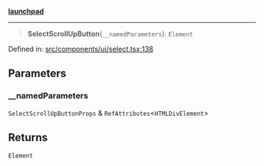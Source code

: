 [**launchpad**](index.md)

***

> **SelectScrollUpButton**(`__namedParameters`): `Element`

Defined in: [src/components/ui/select.tsx:138](https://github.com/victorbratov/launchpad/blob/ba912ff5e4884ef55d41a8ab239f2bb8e81f8ecb/src/components/ui/select.tsx#L138)

## Parameters

### \_\_namedParameters

`SelectScrollUpButtonProps` & `RefAttributes`\<`HTMLDivElement`\>

## Returns

`Element`
